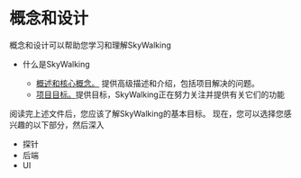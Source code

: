 # 概念和设计
概念和设计可以帮助您学习和理解SkyWalking
* 什么是SkyWalking

  * [概述和核心概念。](https://github.com/XhangUeiJong/skywalking/edit/master/docs/cn/concepts-and-designs/overview.md) 提供高级描述和介绍，包括项目解决的问题。
  * [项目目标。](https://github.com/XhangUeiJong/skywalking/edit/master/docs/cn/concepts-and-designs/project-goals.md)提供目标，SkyWalking正在努力关注并提供有关它们的功能

阅读完上述文件后，您应该了解SkyWalking的基本目标。 现在，您可以选择您感兴趣的以下部分，然后深入
* 探针
* 后端
* UI
